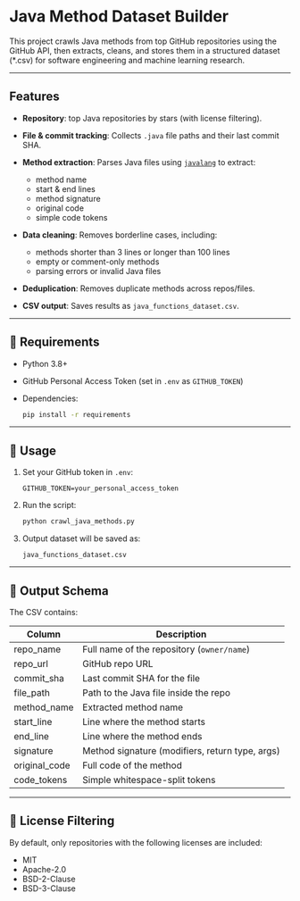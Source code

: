 # Java Method Dataset Builder

This project crawls Java methods from top GitHub repositories using the GitHub API, then extracts, cleans, and stores them in a structured dataset (*.csv) for software engineering and machine learning research.

---

## Features

* **Repository**: top Java repositories by stars (with license filtering).
* **File & commit tracking**: Collects `.java` file paths and their last commit SHA.
* **Method extraction**: Parses Java files using [`javalang`](https://github.com/c2nes/javalang) to extract:

  * method name
  * start & end lines
  * method signature
  * original code
  * simple code tokens
* **Data cleaning**: Removes borderline cases, including:

  * methods shorter than 3 lines or longer than 100 lines
  * empty or comment-only methods
  * parsing errors or invalid Java files
* **Deduplication**: Removes duplicate methods across repos/files.
* **CSV output**: Saves results as `java_functions_dataset.csv`.

---

## 🔹 Requirements

* Python 3.8+
* GitHub Personal Access Token (set in `.env` as `GITHUB_TOKEN`)
* Dependencies:

  ```bash
  pip install -r requirements
  ```

---

## 🔹 Usage

1. Set your GitHub token in `.env`:

   ```
   GITHUB_TOKEN=your_personal_access_token
   ```
2. Run the script:

   ```bash
   python crawl_java_methods.py
   ```
3. Output dataset will be saved as:

   ```
   java_functions_dataset.csv
   ```

---

## 🔹 Output Schema

The CSV contains:

| Column         | Description                                     |
| -------------- | ----------------------------------------------- |
| repo\_name     | Full name of the repository (`owner/name`)      |
| repo\_url      | GitHub repo URL                                 |
| commit\_sha    | Last commit SHA for the file                    |
| file\_path     | Path to the Java file inside the repo           |
| method\_name   | Extracted method name                           |
| start\_line    | Line where the method starts                    |
| end\_line      | Line where the method ends                      |
| signature      | Method signature (modifiers, return type, args) |
| original\_code | Full code of the method                         |
| code\_tokens   | Simple whitespace-split tokens                  |

---

## 🔹 License Filtering

By default, only repositories with the following licenses are included:

* MIT
* Apache-2.0
* BSD-2-Clause
* BSD-3-Clause
